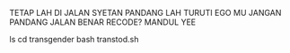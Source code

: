 TETAP LAH DI JALAN SYETAN
PANDANG LAH TURUTI EGO MU JANGAN PANDANG JALAN BENAR
RECODE? MANDUL YEE

ls
cd transgender
bash transtod.sh
